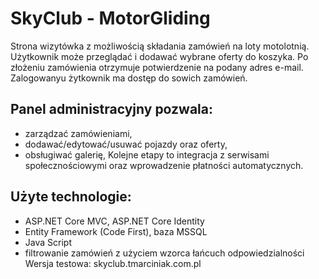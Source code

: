 # SkyClub - MotorGliding
Strona wizytówka z możliwością składania zamówień na loty motolotnią. Użytkownik może przeglądać i dodawać wybrane oferty do koszyka. Po złożeniu zamówienia otrzymuje potwierdzenie na podany adres e-mail. Zalogowanyu żytkownik ma dostęp do sowich zamówień. 

## Panel administracyjny pozwala:
- zarządzać zamówieniami,
- dodawać/edytować/usuwać pojazdy oraz oferty,
- obsługiwać galerię,
Kolejne etapy to integracja z serwisami społecznościowymi oraz wprowadzenie płatności automatycznych.

## Użyte technologie:
- ASP.NET Core MVC, ASP.NET Core Identity
- Entity Framework (Code First), baza MSSQL
- Java Script
- filtrowanie zamówień z użyciem wzorca łańcuch odpowiedzialności
Wersja testowa: skyclub.tmarciniak.com.pl
